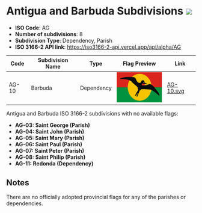 # Antigua and Barbuda Subdivisions ![](https://flagcdn.com/h40/ag.png)

- **ISO Code**: AG
- **Number of subdivisions**: 8
- **Subdivision Type**: Dependency, Parish
- **ISO 3166-2 API link**: https://iso3166-2-api.vercel.app/api/alpha/AG

| Code  | Subdivision Name         | Type | Flag Preview | Link |
|-------|--------------------------|--------------| -------------- |----------|
| AG-10 | Barbuda | Dependency | <img src='https://raw.githubusercontent.com/amckenna41/iso3166-flags/main/iso3166-2-flags/AG/AG-10.svg' height='80'> | [AG-10.svg](https://raw.githubusercontent.com/amckenna41/iso3166-flags/main/iso3166-2-flags/AG/AG-10.svg) |

Antigua and Barbuda ISO 3166-2 subdivisions with no available flags:

* **AG-03: Saint George (Parish)**
* **AG-04: Saint John (Parish)**
* **AG-05: Saint Mary (Parish)**
* **AG-06: Saint Paul (Parish)**
* **AG-07: Saint Peter (Parish)**
* **AG-08: Saint Philip (Parish)**
* **AG-11: Redonda (Dependency)**

## Notes
There are no officially adopted provincial flags for any of the parishes or dependencies.